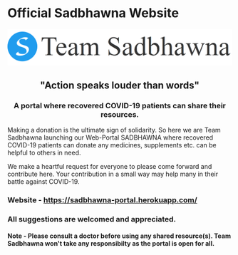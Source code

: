 # Official Sadbhawna Website
<center>
<img src="./public/images/logo.png"></img>
<h2>"Action speaks louder than words"</h2>
<h3> A portal where recovered COVID-19 patients can share their resources. </h3>
</center>
<p>
Making a donation is the ultimate sign of solidarity. So here we are Team Sadbhawna launching our Web-Portal SADBHAWNA where recovered COVID-19 patients can donate any medicines, supplements etc. can be helpful to others in need.
</p>
We make a heartful request for everyone to please come forward and contribute here. Your contribution in a small way may help many in their battle against COVID-19.

### Website - https://sadbhawna-portal.herokuapp.com/

### All suggestions are welcomed and appreciated.
#### Note - Please consult a doctor before using any shared resource(s). Team Sadbhawna won't take any responsibilty as the portal is open for all.
